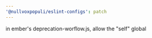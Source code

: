 ```yaml
---
'@nullvoxpopuli/eslint-configs': patch
---
```


in ember's deprecation-worflow.js, allow the "self" global
